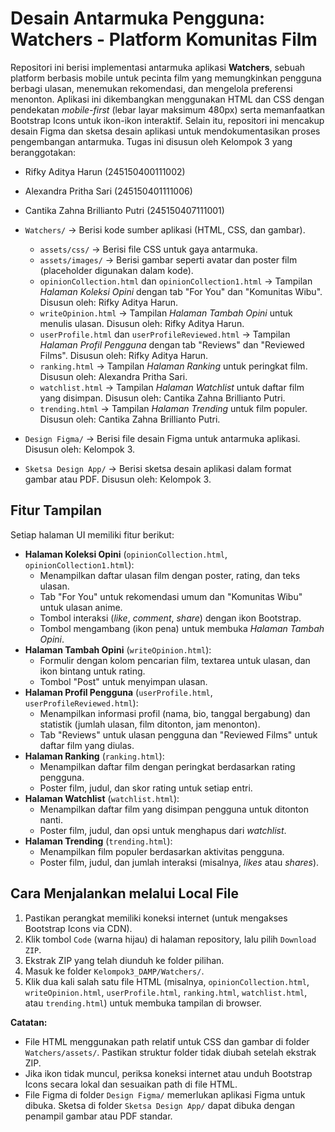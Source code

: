 # Desain Antarmuka Pengguna: Watchers - Platform Komunitas Film

Repositori ini berisi implementasi antarmuka aplikasi **Watchers**, sebuah platform berbasis mobile untuk pecinta film yang memungkinkan pengguna berbagi ulasan, menemukan rekomendasi, dan mengelola preferensi menonton. Aplikasi ini dikembangkan menggunakan HTML dan CSS dengan pendekatan *mobile-first* (lebar layar maksimum 480px) serta memanfaatkan Bootstrap Icons untuk ikon-ikon interaktif. Selain itu, repositori ini mencakup desain Figma dan sketsa desain aplikasi untuk mendokumentasikan proses pengembangan antarmuka. Tugas ini disusun oleh Kelompok 3 yang beranggotakan:  
- Rifky Aditya Harun (245150400111002)  
- Alexandra Pritha Sari (245150401111006)  
- Cantika Zahna Brillianto Putri (245150407111001)  


- `Watchers/` → Berisi kode sumber aplikasi (HTML, CSS, dan gambar).  
  - `assets/css/` → Berisi file CSS untuk gaya antarmuka. 
  - `assets/images/` → Berisi gambar seperti avatar dan poster film (placeholder digunakan dalam kode).  
  - `opinionCollection.html` dan `opinionCollection1.html` → Tampilan *Halaman Koleksi Opini* dengan tab "For You" dan "Komunitas Wibu". Disusun oleh: Rifky Aditya Harun.  
  - `writeOpinion.html` → Tampilan *Halaman Tambah Opini* untuk menulis ulasan. Disusun oleh: Rifky Aditya Harun.  
  - `userProfile.html` dan `userProfileReviewed.html` → Tampilan *Halaman Profil Pengguna* dengan tab "Reviews" dan "Reviewed Films". Disusun oleh: Rifky Aditya Harun.  
  - `ranking.html` → Tampilan *Halaman Ranking* untuk peringkat film. Disusun oleh: Alexandra Pritha Sari.  
  - `watchlist.html` → Tampilan *Halaman Watchlist* untuk daftar film yang disimpan. Disusun oleh: Cantika Zahna Brillianto Putri.  
  - `trending.html` → Tampilan *Halaman Trending* untuk film populer. Disusun oleh: Cantika Zahna Brillianto Putri.  
- `Design Figma/` → Berisi file desain Figma untuk antarmuka aplikasi. Disusun oleh: Kelompok 3.  
- `Sketsa Design App/` → Berisi sketsa desain aplikasi dalam format gambar atau PDF. Disusun oleh: Kelompok 3.  

## Fitur Tampilan

Setiap halaman UI memiliki fitur berikut:  
- **Halaman Koleksi Opini** (`opinionCollection.html`, `opinionCollection1.html`):  
  - Menampilkan daftar ulasan film dengan poster, rating, dan teks ulasan.  
  - Tab "For You" untuk rekomendasi umum dan "Komunitas Wibu" untuk ulasan anime.  
  - Tombol interaksi (*like*, *comment*, *share*) dengan ikon Bootstrap.  
  - Tombol mengambang (ikon pena) untuk membuka *Halaman Tambah Opini*.  
- **Halaman Tambah Opini** (`writeOpinion.html`):  
  - Formulir dengan kolom pencarian film, textarea untuk ulasan, dan ikon bintang untuk rating.  
  - Tombol "Post" untuk menyimpan ulasan.  
- **Halaman Profil Pengguna** (`userProfile.html`, `userProfileReviewed.html`):  
  - Menampilkan informasi profil (nama, bio, tanggal bergabung) dan statistik (jumlah ulasan, film ditonton, jam menonton).  
  - Tab "Reviews" untuk ulasan pengguna dan "Reviewed Films" untuk daftar film yang diulas.  
- **Halaman Ranking** (`ranking.html`):  
  - Menampilkan daftar film dengan peringkat berdasarkan rating pengguna.  
  - Poster film, judul, dan skor rating untuk setiap entri.  
- **Halaman Watchlist** (`watchlist.html`):  
  - Menampilkan daftar film yang disimpan pengguna untuk ditonton nanti.  
  - Poster film, judul, dan opsi untuk menghapus dari *watchlist*.  
- **Halaman Trending** (`trending.html`):  
  - Menampilkan film populer berdasarkan aktivitas pengguna.  
  - Poster film, judul, dan jumlah interaksi (misalnya, *likes* atau *shares*).  


## Cara Menjalankan melalui Local File

1. Pastikan perangkat memiliki koneksi internet (untuk mengakses Bootstrap Icons via CDN).  
2. Klik tombol `Code` (warna hijau) di halaman repository, lalu pilih `Download ZIP`.  
3. Ekstrak ZIP yang telah diunduh ke folder pilihan.  
4. Masuk ke folder `Kelompok3_DAMP/Watchers/`.  
5. Klik dua kali salah satu file HTML (misalnya, `opinionCollection.html`, `writeOpinion.html`, `userProfile.html`, `ranking.html`, `watchlist.html`, atau `trending.html`) untuk membuka tampilan di browser.  

**Catatan:**  
- File HTML menggunakan path relatif untuk CSS dan gambar di folder `Watchers/assets/`. Pastikan struktur folder tidak diubah setelah ekstrak ZIP.  
- Jika ikon tidak muncul, periksa koneksi internet atau unduh Bootstrap Icons secara lokal dan sesuaikan path di file HTML.  
- File Figma di folder `Design Figma/` memerlukan aplikasi Figma untuk dibuka. Sketsa di folder `Sketsa Design App/` dapat dibuka dengan penampil gambar atau PDF standar.
